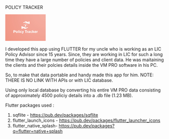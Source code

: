 POLICY TRACKER
  
  <img src="https://github.com/Marmik123/LIC-POLICYTRACKER/blob/marmik/assets/policy_tracker.png" width="128"/>
  

I developed this app using FLUTTER for my uncle who is working as an LIC Policy Advisor since 15 years. Since, they are working in LIC for such a long time they have a large number of policies and client data. He was maitaining the clients and their polcies details inside the VM PRO software in his PC.

So, to make that data portable and handy made this app for him.
NOTE: THERE IS NO LINK WITH APIs or with LIC database.

Using only local database by converting his entire VM PRO data consisting of approximately 4500 policiy details into a .db file (1.23 MB).

Flutter packages used :
1) sqflite - https://pub.dev/packages/sqflite
2) flutter_launch_icons - https://pub.dev/packages/flutter_launcher_icons
3) flutter_native_splash- https://pub.dev/packages?q=flutter+native+splash
